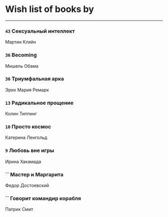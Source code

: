 # Wish list of books by [](https://plus.google.com/u/0/104731829794763834502/)
---

### `43` Сексуальный интеллект
Мартин Кляйн

### `36` Becoming
Мишель Обама

### `36` Триумфальная арка
Эрих Мария Ремарк

### `13` Радикальное прощение
Колин Типпинг

### `10` Просто космос
Катерина Ленгольд

### `9` Любовь вне игры
Ирина Хакамада

### `` Мастер и Маргарита
Федор Достоевский

### `` Говорит командир корабля
Патрик Смит

